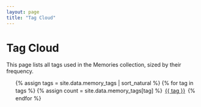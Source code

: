```yaml
---
layout: page
title: "Tag Cloud"
---
```


# Tag Cloud

This page lists all tags used in the Memories collection, sized by their frequency.

<ul class="tag-cloud">
{% assign tags = site.data.memory_tags | sort_natural %}
{% for tag in tags %}
  {% assign count = site.data.memory_tags[tag] %}
  <li style="display: inline-block; margin: 0.2em; font-size: {{ count | plus: 100 }}%;">
    <a href="/tags/{{ tag | slugify }}">{{ tag }}</a>
  </li>
{% endfor %}
</ul>